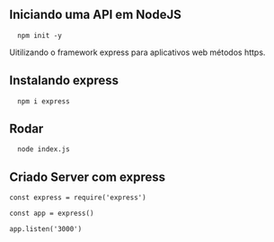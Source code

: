 ## Iniciando uma API em NodeJS
```
  npm init -y
```

Uitilizando o framework express para aplicativos web métodos https.

## Instalando express
```
  npm i express
```

## Rodar 
```
  node index.js
```

## Criado Server com express
```
const express = require('express')

const app = express()

app.listen('3000')
```






